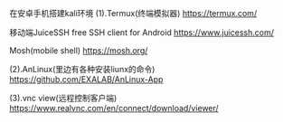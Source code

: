 在安卓手机搭建kali环境
(1).Termux(终端模拟器)
https://termux.com/

移动端JuiceSSH  free SSH client for Android
https://www.juicessh.com/

Mosh(mobile shell)
https://mosh.org/

(2).AnLinux(里边有各种安装liunx的命令)
https://github.com/EXALAB/AnLinux-App

(3).vnc view(远程控制客户端)
https://www.realvnc.com/en/connect/download/viewer/